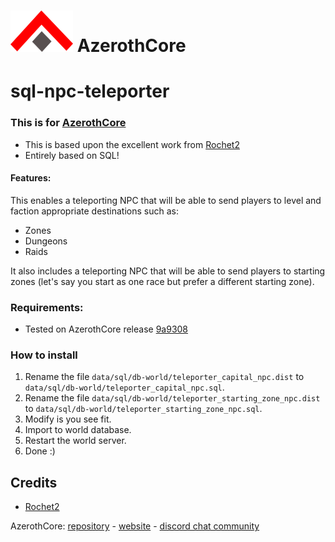 # ![logo](https://raw.githubusercontent.com/azerothcore/azerothcore.github.io/master/images/logo-github.png) AzerothCore
# sql-npc-teleporter

### This is for [AzerothCore](http://www.azerothcore.org)
- This is based upon the excellent work from [Rochet2](https://rochet2.github.io/Portal-Master.html)
- Entirely based on SQL!

#### Features:
This enables a teleporting NPC that will be able to send players to level and faction appropriate destinations such as:
- Zones
- Dungeons
- Raids

It also includes a teleporting NPC that will be able to send players to starting zones (let's say you start as one race but prefer a different starting zone).

### Requirements:
- Tested on AzerothCore release [9a9308](https://github.com/azerothcore/azerothcore-wotlk/commit/9a9308afd16a291e4c88b53c1bc2852223682c19)

### How to install
1. Rename the file `data/sql/db-world/teleporter_capital_npc.dist` to `data/sql/db-world/teleporter_capital_npc.sql`.
2. Rename the file `data/sql/db-world/teleporter_starting_zone_npc.dist` to `data/sql/db-world/teleporter_starting_zone_npc.sql`.
3. Modify is you see fit.
4. Import to world database.
5. Restart the world server.
6. Done :)

## Credits

- [Rochet2]( http://rochet2.github.io) 

AzerothCore: [repository](https://github.com/azerothcore) - [website](http://azerothcore.org/) - [discord chat community](https://discord.gg/PaqQRkd)
